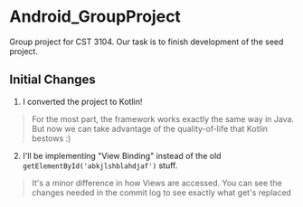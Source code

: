 # Android_GroupProject
Group project for CST 3104. Our task is to finish development of the seed project.


## Initial Changes

1. I converted the project to Kotlin!

> For the most part, the framework works exactly the same way in Java. But now we can take 
> advantage of the quality-of-life that Kotlin bestows :)

2. I'll be implementing "View Binding" instead of the old `getElementById('abkjlshblahdjaf')` stuff.

> It's a minor difference in how Views are accessed. 
> You can see the changes needed in the commit log to see exactly what get's replaced
